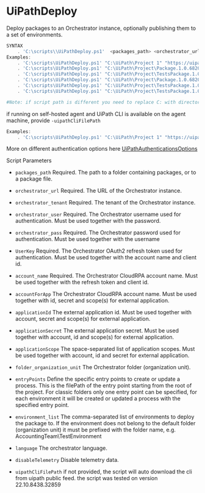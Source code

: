 
# UiPathDeploy
Deploy packages to an Orchestrator instance, optionally publishing them to a set of environments.
```PowerShell
SYNTAX
    . 'C:\scripts\\UiPathDeploy.ps1'  <packages_path> <orchestrator_url> <orchestrator_tenant> [-orchestrator_user <orchestrator_user> -orchestrator_pass <orchestrator_pass>] [-UserKey <auth_token> -account_name <account_name>] [-accountForApp <account_for_app> -applicationId <application_id> -applicationSecret <application_secret> -applicationScope <applicationScope>] [-folder_organization_unit <folder_organization_unit>] [-entryPoints Main.xaml][-environment_list <environment_list>] [-language <language>] [-uipathCliFilePath <uipcli_path>]
Examples:
    . 'C:\scripts\UiPathDeploy.ps1' "C:\UiPath\Project 1" "https://uipath-orchestrator.myorg.com" default -orchestrator_user admin -orchestrator_pass 123456
    . 'C:\scripts\UiPathDeploy.ps1' "C:\UiPath\Project\Package.1.0.6820.22047.nupkg" "https://uipath-orchestrator.myorg.com" default -orchestrator_user admin -orchestrator_pass 123456 -folder_organization_unit OurOrganization
    . 'C:\scripts\UiPathDeploy.ps1' "C:\UiPath\Project\TestsPackage.1.0.6820.22047.nupkg" "https://uipath-orchestrator.myorg.com" default -orchestrator_user admin -orchestrator_pass 123456 -environment_list SAPEnvironment,ExcelAutomationEnvironment -language en-US
    . 'C:\scripts\UiPathDeploy.ps1' "C:\UiPath\Project\Package.1.0.6820.22047.nupkg" "https://uipath-orchestrator.myorg.com" default -UserKey a7da29a2c93a717110a82 -account_name myAccount
    . 'C:\scripts\UiPathDeploy.ps1' "C:\UiPath\Project\TestsPackage.1.0.6820.22047.nupkg" "https://uipath-orchestrator.myorg.com" default -accountForApp myAccountForExternalApp -applicationId myExternalAppId -applicationSecret myExternalAppSecret -applicationScope "OR.Folders.Read OR.Settings.Read"
    . 'C:\scripts\UiPathDeploy.ps1' "C:\UiPath\Project\TestsPackage.1.0.6820.22047.nupkg" "https://uipath-orchestrator.myorg.com" default -orchestrator_user admin -orchestrator_pass 123456 -environment_list SAPEnvironment,ExcelAutomationEnvironment -language en-US -entryPoints EntryPoint1,EntryPoint2

#Note: if script path is different you need to replace C: with directory folder (e.g. '[FOLDER_VARIABLE]\scripts\UiPathPack.ps1')
```
if running on self-hosted agent and UiPath CLI is available on the agent machine, provide `-uipathCliFilePath` 
```PowerShell
Examples:
    . 'C:\scripts\UiPathDeploy.ps1' "C:\UiPath\Project 1" "https://uipath-orchestrator.myorg.com" default -orchestrator_user admin -orchestrator_pass 123456 -uipathCliFilePath "C:\uipathcli\uipcli.exe"
```

More on different authentication options here [UiPathAuthenticationsOptions](UiPathAuthenticationsOptions.md)

Script Parameters
  -  `packages_path` 
     Required. The path to a folder containing packages, or to a package file.

-  `orchestrator_url`
    Required. The URL of the Orchestrator instance.

-  `orchestrator_tenant`
    Required. The tenant of the Orchestrator instance.

-  `orchestrator_user`
    Required. The Orchestrator username used for authentication. Must be used together with the password.

-  `orchestrator_pass`
    Required. The Orchestrator password used for authentication. Must be used together with the username

-  `UserKey`
    Required. The Orchestrator OAuth2 refresh token used for authentication. Must be used together with the account name and client id.

-  `account_name`
    Required. The Orchestrator CloudRPA account name. Must be used together with the refresh token and client id.

-  `accountForApp` 
    The Orchestrator CloudRPA account name. Must be used together with id, secret and scope(s) for external application.

-  `applicationId` 
    The external application id. Must be used together with account, secret and scope(s) for external application.

-  `applicationSecret` 
    The external application secret. Must be used together with account, id and scope(s) for external application.

-  `applicationScope` 
    The space-separated list of application scopes. Must be used together with account, id and secret for external application.

-  `folder_organization_unit`
    The Orchestrator folder (organization unit).

-  `entryPoints`
     Define the specific entry points to create or update a process. This is the filePath of the entry point starting from the root of the project. For classic folders only one entry point can be specified, for each environment it will be created or updated a process with the specified entry point.
     
-  `environment_list`
    The comma-separated list of environments to deploy the package to. If the environment does not belong to the default folder (organization unit) it must be prefixed with the folder name, e.g. AccountingTeam\TestEnvironment

-  `language`
    The orchestrator language.

-  `disableTelemetry`
    Disable telemetry data.

-  `uipathCliFilePath`
    if not provided, the script will auto download the cli from uipath public feed. the script was tested on version 22.10.8438.32859